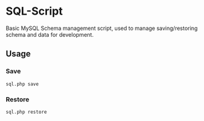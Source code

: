 SQL-Script
==========

Basic MySQL Schema management script, used to manage saving/restoring schema
and data for development.

Usage
-----

### Save
`sql.php save`

### Restore
`sql.php restore`

